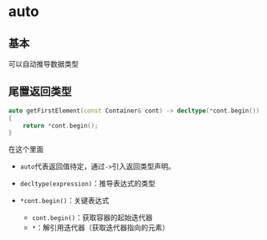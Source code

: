 # auto

## 基本

可以自动推导数据类型

## 尾置返回类型

```cpp
auto getFirstElement(const Container& cont) -> decltype(*cont.begin())
{
    return *cont.begin();
}
```

在这个里面

- `auto`代表返回值待定，通过`->`引入返回类型声明。

- `decltype(expression)`：推导表达式的类型
- `*cont.begin()`：关键表达式
  - `cont.begin()`：获取容器的起始迭代器
  - `*`：解引用迭代器（获取迭代器指向的元素）